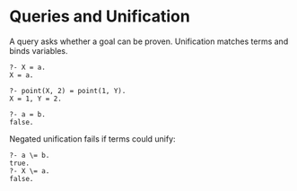 # Queries and Unification

A query asks whether a goal can be proven. Unification matches terms and binds variables.

```text
?- X = a.
X = a.

?- point(X, 2) = point(1, Y).
X = 1, Y = 2.

?- a = b.
false.
```

Negated unification fails if terms could unify:

```text
?- a \= b.
true.
?- X \= a.
false.
```

